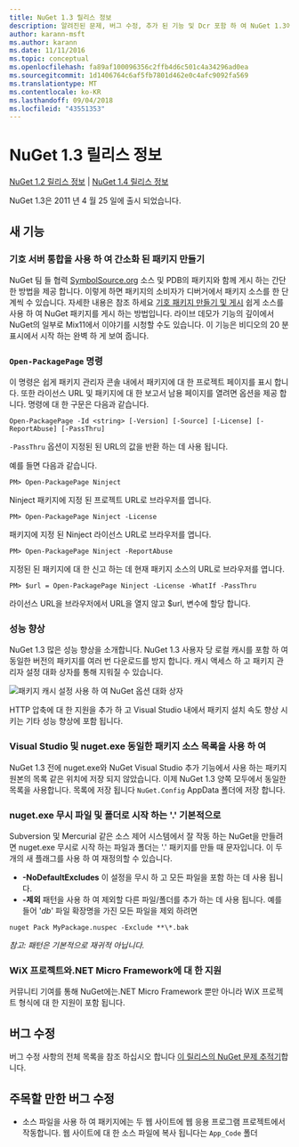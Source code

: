 ```yaml
---
title: NuGet 1.3 릴리스 정보
description: 알려진된 문제, 버그 수정, 추가 된 기능 및 Dcr 포함 하 여 NuGet 1.3에 대 한 릴리스 정보입니다.
author: karann-msft
ms.author: karann
ms.date: 11/11/2016
ms.topic: conceptual
ms.openlocfilehash: fa89af100096356c2ffb4d6c501c4a34296ad0ea
ms.sourcegitcommit: 1d1406764c6af5fb7801d462e0c4afc9092fa569
ms.translationtype: MT
ms.contentlocale: ko-KR
ms.lasthandoff: 09/04/2018
ms.locfileid: "43551353"
---
```

# <a name="nuget-13-release-notes"></a>NuGet 1.3 릴리스 정보

[NuGet 1.2 릴리스 정보](../release-notes/nuget-1.2.md) | [NuGet 1.4 릴리스 정보](../release-notes/nuget-1.4.md)

NuGet 1.3은 2011 년 4 월 25 일에 출시 되었습니다.

## <a name="new-features"></a>새 기능

### <a name="streamlined-package-creation-with-symbol-server-integration"></a>기호 서버 통합을 사용 하 여 간소화 된 패키지 만들기

NuGet 팀 들 협력 [SymbolSource.org](http://www.symbolsource.org/) 소스 및 PDB의 패키지와 함께 게시 하는 간단한 방법을 제공 합니다. 이렇게 하면 패키지의 소비자가 디버거에서 패키지 소스를 한 단계씩 수 있습니다. 자세한 내용은 참조 하세요 [기호 패키지 만들기 및 게시](../create-packages/symbol-packages.md) 쉽게 소스를 사용 하 여 NuGet 패키지를 게시 하는 방법입니다. 라이브 데모가 기능의 깊이에서 NuGet의 일부로 Mix11에서 이야기를 시청할 수도 있습니다. 이 기능은 비디오의 20 분 표시에서 시작 하는 완벽 하 게 보여 줍니다.

### <a name="open-packagepage-command"></a>`Open-PackagePage` 명령

이 명령은 쉽게 패키지 관리자 콘솔 내에서 패키지에 대 한 프로젝트 페이지를 표시 합니다. 또한 라이선스 URL 및 패키지에 대 한 보고서 남용 페이지를 열려면 옵션을 제공 합니다.
명령에 대 한 구문은 다음과 같습니다.

    Open-PackagePage -Id <string> [-Version] [-Source] [-License] [-ReportAbuse] [-PassThru]

`-PassThru` 옵션이 지정된 된 URL의 값을 반환 하는 데 사용 됩니다.

예를 들면 다음과 같습니다.

    PM> Open-PackagePage Ninject

Ninject 패키지에 지정 된 프로젝트 URL로 브라우저를 엽니다.

    PM> Open-PackagePage Ninject -License

패키지에 지정 된 Ninject 라이선스 URL로 브라우저를 엽니다.

    PM> Open-PackagePage Ninject -ReportAbuse

지정된 된 패키지에 대 한 신고 하는 데 현재 패키지 소스의 URL로 브라우저를 엽니다.

    PM> $url = Open-PackagePage Ninject -License -WhatIf -PassThru

라이선스 URL을 브라우저에서 URL을 열지 않고 $url, 변수에 할당 합니다.

### <a name="performance-improvements"></a>성능 향상

NuGet 1.3 많은 성능 향상을 소개합니다. NuGet 1.3 사용자 당 로컬 캐시를 포함 하 여 동일한 버전의 패키지를 여러 번 다운로드를 방지 합니다. 캐시 액세스 하 고 패키지 관리자 설정 대화 상자를 통해 지워질 수 있습니다.

![패키지 캐시 설정 사용 하 여 NuGet 옵션 대화 상자](./media/nuget-options.png)

HTTP 압축에 대 한 지원을 추가 하 고 Visual Studio 내에서 패키지 설치 속도 향상 시키는 기타 성능 향상에 포함 됩니다.

### <a name="visual-studio-and-nugetexe-uses-the-same-list-of-package-sources"></a>Visual Studio 및 nuget.exe 동일한 패키지 소스 목록을 사용 하 여

NuGet 1.3 전에 nuget.exe와 NuGet Visual Studio 추가 기능에서 사용 하는 패키지 원본의 목록 같은 위치에 저장 되지 않았습니다. 이제 NuGet 1.3 양쪽 모두에서 동일한 목록을 사용합니다. 목록에 저장 됩니다 `NuGet.Config` AppData 폴더에 저장 합니다.

### <a name="nugetexe-ignores-files-and-folders-that-start-with--by-default"></a>nuget.exe 무시 파일 및 폴더로 시작 하는 '.' 기본적으로

Subversion 및 Mercurial 같은 소스 제어 시스템에서 잘 작동 하는 NuGet을 만들려면 nuget.exe 무시로 시작 하는 파일과 폴더는 '.' 패키지를 만들 때 문자입니다. 이 두 개의 새 플래그를 사용 하 여 재정의할 수 있습니다.

* __-NoDefaultExcludes__ 이 설정을 무시 하 고 모든 파일을 포함 하는 데 사용 됩니다.
* __-제외__ 패턴을 사용 하 여 제외할 다른 파일/폴더를 추가 하는 데 사용 됩니다. 예를 들어 '_db_' 파일 확장명을 가진 모든 파일을 제외 하려면

```
nuget Pack MyPackage.nuspec -Exclude **\*.bak
```  

_참고: 패턴은 기본적으로 재귀적 아닙니다._

### <a name="support-for-wix-projects-and-the-net-micro-framework"></a>WiX 프로젝트와.NET Micro Framework에 대 한 지원

커뮤니티 기여를 통해 NuGet에는.NET Micro Framework 뿐만 아니라 WiX 프로젝트 형식에 대 한 지원이 포함 됩니다.

## <a name="bug-fixes"></a>버그 수정

버그 수정 사항의 전체 목록을 참조 하십시오 합니다 [이 릴리스의 NuGet 문제 추적기](http://nuget.codeplex.com/workitem/list/advanced?keyword=&status=All&type=All&priority=All&release=NuGet%201.3&assignedTo=All&component=All&sortField=LastUpdatedDate&sortDirection=Descending&page=0)합니다.

## <a name="bug-fixes-worth-noting"></a>주목할 만한 버그 수정

* 소스 파일을 사용 하 여 패키지에는 두 웹 사이트에 웹 응용 프로그램 프로젝트에서 작동합니다.
웹 사이트에 대 한 소스 파일에 복사 됩니다는 `App_Code` 폴더
